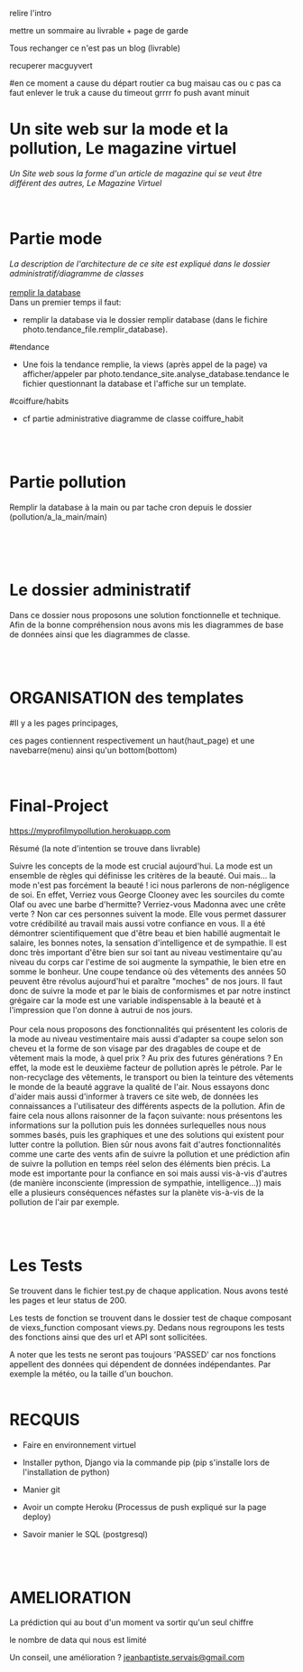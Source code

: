 relire l'intro 

mettre un sommaire au livrable + page de garde

Tous rechanger ce n'est pas un blog (livrable)

recuperer macguyvert 

#en ce moment a cause du départ routier ca bug maisau cas ou c pas ca faut enlever le truk a cause du timeout grrrr fo push avant minuit

# Un site web sur la mode et la pollution, Le magazine virtuel

<em>Un Site web sous la forme d'un article de magazine qui se veut être différent des autres, Le Magazine Virtuel</em>
<br><br><br>



# Partie mode

<em>La description de l'architecture de ce site est expliqué dans le dossier administratif/diagramme de classes</em>
<br><br>
<u>remplir la database</u>
<br>
Dans un premier temps il faut:

- remplir la database via le dossier remplir database (dans le fichire photo.tendance_file.remplir_database).



#tendance
- Une fois la tendance remplie, la views (après appel de la page) va afficher/appeler par photo.tendance_site.analyse_database.tendance le fichier
questionnant la database et l'affiche sur un template.

#coiffure/habits

- cf partie administrative diagramme de classe coiffure_habit


<br><br>
# Partie pollution

Remplir la database à la main ou par tache cron depuis le dossier (pollution/a_la_main/main)


<br><br><br>
# Le dossier administratif

Dans ce dossier nous proposons une solution fonctionnelle et technique. Afin de la bonne compréhension nous avons mis les diagrammes de base de données ainsi que les diagrammes de classe.


<br><br>
# ORGANISATION des templates

#Il y a les pages principages,

ces pages contiennent respectivement un haut(haut_page) et une navebarre(menu) ainsi qu'un bottom(bottom)
<br><br><br>





# Final-Project


https://myprofilmypollution.herokuapp.com

Résumé (la note d'intention se trouve dans livrable)


Suivre les concepts de la mode est crucial aujourd'hui. La mode est un ensemble de règles qui définisse les critères de la beauté. Oui mais... la mode n'est pas forcément la beauté ! ici nous parlerons de non-négligence de soi. En effet, Verriez vous George Clooney avec les sourciles du comte Olaf ou avec une barbe d'hermitte? Verriez-vous Madonna avec une crête verte ? Non car ces personnes suivent la mode. Elle vous permet dassurer votre crédibilité au travail mais aussi votre confiance en vous. Il a été démontrer scientifiquement que d'être beau et bien habillé augmentait le salaire, les bonnes notes, la sensation d'intelligence et de sympathie. Il est donc très important d'être bien sur soi tant au niveau vestimentaire qu'au niveau du corps car l'estime de soi augmente la sympathie, le bien etre en somme le bonheur. Une coupe tendance où des vêtements des années 50 peuvent être révolus aujourd'hui et paraître "moches" de nos jours. Il faut donc de suivre la mode et par le biais de conformismes et par notre instinct grégaire car la mode est une variable indispensable à la beauté et à l'impression que l'on donne à autrui de nos jours.
<br><br>
Pour cela nous proposons des fonctionnalités qui présentent les coloris de la mode au niveau vestimentaire mais aussi d'adapter sa coupe selon son cheveu et la forme de son visage par des dragables de coupe et de vêtement mais la mode, à quel prix ? Au prix des futures générations ? En effet, la mode est le deuxième facteur de pollution après le pétrole. Par le non-recyclage des vêtements, le transport ou bien la teinture des vêtements le monde de la beauté aggrave la qualité de l'air. Nous essayons donc d'aider mais aussi d'informer à travers ce site web, de données les connaissances a l'utilisateur des différents aspects de la pollution. Afin de faire cela nous allons raisonner de la façon suivante: nous présentons les informations sur la pollution puis les données surlequelles nous nous sommes basés, puis les graphiques et une des solutions qui existent pour lutter contre la pollution. Bien sûr nous avons fait d'autres fonctionnalités comme
une carte des vents afin de suivre la pollution et une prédiction afin de suivre la pollution en temps réel selon des éléments bien précis.
La mode est importante pour la confiance en soi mais aussi vis-à-vis d'autres (de manière inconsciente (impression de sympathie, intelligence...)) mais elle a plusieurs conséquences néfastes sur la planète vis-à-vis de la pollution de l'air par exemple.

<br><br>
# Les Tests

Se trouvent dans le fichier test.py de chaque application. Nous avons testé les pages et leur status de 200.

Les tests de fonction se trouvent dans le dossier test de chaque composant de viexs_function composant views.py. Dedans nous regroupons les tests des fonctions ainsi que des url et API sont sollicitées.

A noter que les tests ne seront pas toujours 'PASSED' car nos fonctions appellent des données qui dépendent de données indépendantes. Par exemple la météo, ou la taille d'un bouchon. 
<br><br>
# RECQUIS

- Faire en environnement virtuel

- Installer python, Django via la commande pip (pip s'installe lors de l'installation de python)

- Manier git

- Avoir un compte Heroku (Processus de push expliqué sur la page deploy)

- Savoir manier le SQL (postgresql)

<br><br>


# AMELIORATION

La prédiction qui au bout d'un moment va sortir qu'un seul chiffre

le nombre de data qui nous est limité

Un conseil, une amélioration ? jeanbaptiste.servais@gmail.com
